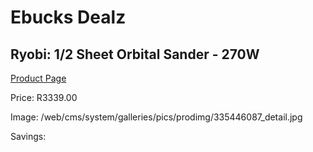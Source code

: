 
# Ebucks Dealz
## Ryobi: 1/2 Sheet Orbital Sander - 270W
[Product Page](https://www.ebucks.com/web/shop/productSelected.do?prodId=335446087&catId=717342768)

Price: R3339.00

Image: /web/cms/system/galleries/pics/prodimg/335446087_detail.jpg

Savings: 


	